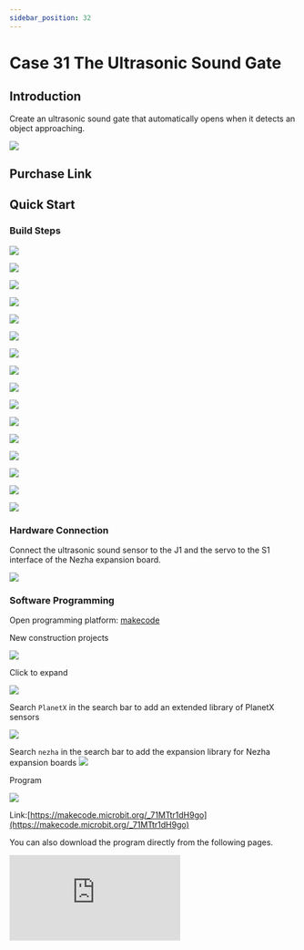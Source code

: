 ```yaml
---
sidebar_position: 32
---
```


# Case 31 The Ultrasonic Sound Gate

## Introduction

Create an ultrasonic sound gate that automatically opens when it detects an object approaching.




![](./images/nezha-inventors-kit-v2-case-31-01.png)

## Purchase Link



## Quick Start

### Build Steps

![](./images/nezha-inventors-kit-v2-step-31-01.png)

![](./images/nezha-inventors-kit-v2-step-31-02.png)

![](./images/nezha-inventors-kit-v2-step-31-03.png)

![](./images/nezha-inventors-kit-v2-step-31-04.png)

![](./images/nezha-inventors-kit-v2-step-31-05.png)

![](./images/nezha-inventors-kit-v2-step-31-06.png)

![](./images/nezha-inventors-kit-v2-step-31-07.png)

![](./images/nezha-inventors-kit-v2-step-31-08.png)

![](./images/nezha-inventors-kit-v2-step-31-09.png)

![](./images/nezha-inventors-kit-v2-step-31-10.png)

![](./images/nezha-inventors-kit-v2-step-31-11.png)

![](./images/nezha-inventors-kit-v2-step-31-12.png)

![](./images/nezha-inventors-kit-v2-step-31-13.png)

![](./images/nezha-inventors-kit-v2-step-31-14.png)

![](./images/nezha-inventors-kit-v2-step-31-15.png)

![](./images/nezha-inventors-kit-v2-step-31-16.png)

### Hardware Connection

Connect the ultrasonic sound sensor to the J1 and the servo to the S1 interface of the Nezha expansion board.

![](./images/nezha-inventors-kit-v2-case-31-02.png)

### Software Programming

Open programming platform: [makecode](https://makecode.microbit.org/#)

New construction projects

![](./images/nezha-inventors-kit-v2-case-19-03.png)

Click to expand

![](./images/nezha-inventors-kit-v2-case-19-04.png)


Search `PlanetX` in the search bar to add an extended library of PlanetX sensors

![](./images/nezha-inventors-kit-v2-case-19-05.png)

Search `nezha` in the search bar to add the expansion library for Nezha expansion boards
![](./images/nezha-inventors-kit-v2-case-19-06.png)

Program

![](./images/nezha-inventors-kit-v2-case-31-07.png)


Link:[https://makecode.microbit.org/_71MTtr1dH9go](https://makecode.microbit.org/_71MTtr1dH9go)

You can also download the program directly from the following pages.

<div
    style={{
        position: 'relative',
        paddingBottom: '60%',
        overflow: 'hidden',
    }}
>
    <iframe
        src="https://makecode.microbit.org/_71MTtr1dH9go"
        frameborder="0"
        sandbox="allow-popups allow-forms allow-scripts allow-same-origin"
        style={{
            position: 'absolute',
            width: '100%',
            height: '100%',
        }}
    />
</div>

### Result

When the ultrasonic sound sensor detects the approach of an object, the gate is opened automatically.
![](./images/nezha-inventors-kit-v2-case-31.gif)
